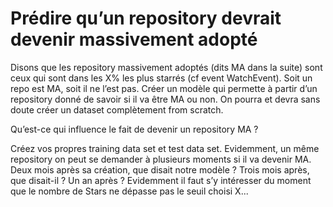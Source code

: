 # Prédire qu’un repository devrait devenir massivement adopté

Disons que les repository massivement adoptés (dits MA dans la suite) sont ceux qui sont dans les X% les plus starrés (cf event WatchEvent). 
Soit un repo est MA, soit il ne l’est pas.
Créer un modèle qui permette à partir d’un repository donné de savoir si il va être MA ou non. On pourra et devra sans doute créer un dataset complètement 
from scratch.

Qu’est-ce qui influence le fait de devenir un repository MA ?
  
Créez vos propres training data set et test data set. Evidemment, un même repository on peut se demander à plusieurs moments si il va devenir MA. 
Deux mois après sa création, que disait notre modèle ? Trois mois après, que disait-il ? Un an après ?
 Evidemment il faut s’y intéresser du moment que le nombre de Stars ne dépasse pas le seuil choisi X...
